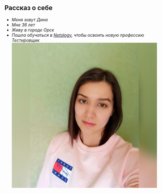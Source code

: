 ## **Рассказ о себе**
* _Меня зовут Дина_  
* _Мне 36 лет_  
* _Живу в городе Орск_
* _Пошла обучаться в [Netology](https://netology.ru/), чтобы освоить новую профессию Тестировщик_  
![Это я](me.jpg)
